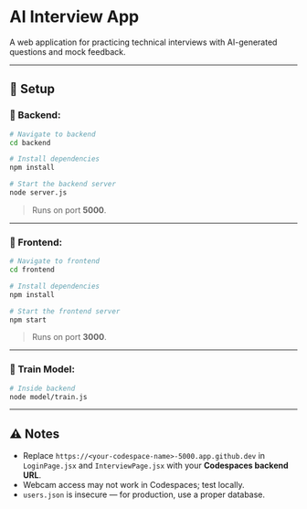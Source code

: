 # AI Interview App

A web application for practicing technical interviews with AI-generated questions and mock feedback.

---

## 🚀 Setup

### 🔧 Backend:

```bash
# Navigate to backend
cd backend

# Install dependencies
npm install

# Start the backend server
node server.js
```

> Runs on port **5000**.

---

### 🎨 Frontend:

```bash
# Navigate to frontend
cd frontend

# Install dependencies
npm install

# Start the frontend server
npm start
```

> Runs on port **3000**.

---

### 🧠 Train Model:

```bash
# Inside backend
node model/train.js
```

---

## ⚠️ Notes

- Replace `https://<your-codespace-name>-5000.app.github.dev` in `LoginPage.jsx` and `InterviewPage.jsx` with your **Codespaces backend URL**.
- Webcam access may not work in Codespaces; test locally.
- `users.json` is insecure — for production, use a proper database.
